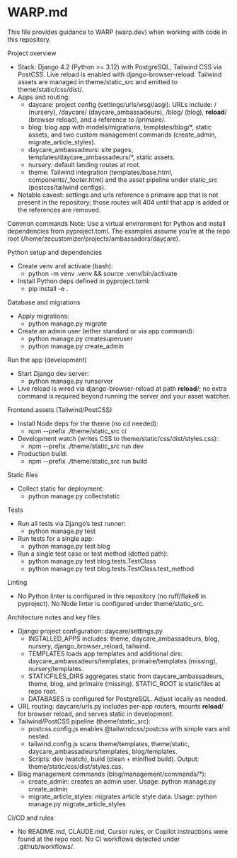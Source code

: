 # WARP.md

This file provides guidance to WARP (warp.dev) when working with code in this repository.

Project overview
- Stack: Django 4.2 (Python >= 3.12) with PostgreSQL, Tailwind CSS via PostCSS. Live reload is enabled with django-browser-reload. Tailwind assets are managed in theme/static_src and emitted to theme/static/css/dist/.
- Apps and routing:
  - daycare: project config (settings/urls/wsgi/asgi). URLs include: / (nursery), /daycare/ (daycare_ambassadeurs), /blog/ (blog), __reload__/ (browser reload), and a reference to /primaire/.
  - blog: blog app with models/migrations, templates/blog/*, static assets, and two custom management commands (create_admin, migrate_article_styles).
  - daycare_ambassadeurs: site pages, templates/daycare_ambassadeurs/*, static assets.
  - nursery: default landing routes at root.
  - theme: Tailwind integration (templates/base.html, components/_footer.html) and the asset pipeline under static_src (postcss/tailwind configs).
- Notable caveat: settings and urls reference a primaire app that is not present in the repository; those routes will 404 until that app is added or the references are removed.

Common commands
Note: Use a virtual environment for Python and install dependencies from pyproject.toml. The examples assume you’re at the repo root (/home/zecustomizer/projects/ambassadors/daycare).

Python setup and dependencies
- Create venv and activate (bash):
  - python -m venv .venv && source .venv/bin/activate
- Install Python deps defined in pyproject.toml:
  - pip install -e .

Database and migrations
- Apply migrations:
  - python manage.py migrate
- Create an admin user (either standard or via app command):
  - python manage.py createsuperuser
  - python manage.py create_admin

Run the app (development)
- Start Django dev server:
  - python manage.py runserver
- Live reload is wired via django-browser-reload at path __reload__/; no extra command is required beyond running the server and your asset watcher.

Frontend assets (Tailwind/PostCSS)
- Install Node deps for the theme (no cd needed):
  - npm --prefix ./theme/static_src ci
- Development watch (writes CSS to theme/static/css/dist/styles.css):
  - npm --prefix ./theme/static_src run dev
- Production build:
  - npm --prefix ./theme/static_src run build

Static files
- Collect static for deployment:
  - python manage.py collectstatic

Tests
- Run all tests via Django’s test runner:
  - python manage.py test
- Run tests for a single app:
  - python manage.py test blog
- Run a single test case or test method (dotted path):
  - python manage.py test blog.tests.TestClass
  - python manage.py test blog.tests.TestClass.test_method

Linting
- No Python linter is configured in this repository (no ruff/flake8 in pyproject). No Node linter is configured under theme/static_src.

Architecture notes and key files
- Django project configuration: daycare/settings.py
  - INSTALLED_APPS includes: theme, daycare_ambassadeurs, blog, nursery, django_browser_reload, tailwind.
  - TEMPLATES loads app templates and additional dirs: daycare_ambassadeurs/templates, primaire/templates (missing), nursery/templates.
  - STATICFILES_DIRS aggregates static from daycare_ambassadeurs, theme, blog, and primaire (missing). STATIC_ROOT is staticfiles at repo root.
  - DATABASES is configured for PostgreSQL. Adjust locally as needed.
- URL routing: daycare/urls.py includes per-app routers, mounts __reload__/ for browser reload, and serves static in development.
- Tailwind/PostCSS pipeline (theme/static_src):
  - postcss.config.js enables @tailwindcss/postcss with simple vars and nested.
  - tailwind.config.js scans theme/templates, theme/static, daycare_ambassadeurs/templates, blog/templates.
  - Scripts: dev (watch), build (clean + minified build). Output: theme/static/css/dist/styles.css.
- Blog management commands (blog/management/commands/*):
  - create_admin: creates an admin user. Usage: python manage.py create_admin
  - migrate_article_styles: migrates article style data. Usage: python manage.py migrate_article_styles

CI/CD and rules
- No README.md, CLAUDE.md, Cursor rules, or Copilot instructions were found at the repo root. No CI workflows detected under .github/workflows/.
